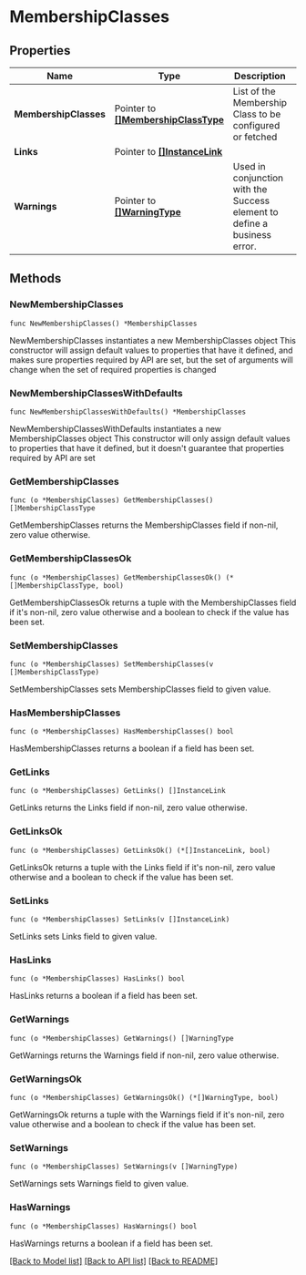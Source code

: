 # MembershipClasses

## Properties

Name | Type | Description | Notes
------------ | ------------- | ------------- | -------------
**MembershipClasses** | Pointer to [**[]MembershipClassType**](MembershipClassType.md) | List of the Membership Class to be configured or fetched | [optional] 
**Links** | Pointer to [**[]InstanceLink**](InstanceLink.md) |  | [optional] 
**Warnings** | Pointer to [**[]WarningType**](WarningType.md) | Used in conjunction with the Success element to define a business error. | [optional] 

## Methods

### NewMembershipClasses

`func NewMembershipClasses() *MembershipClasses`

NewMembershipClasses instantiates a new MembershipClasses object
This constructor will assign default values to properties that have it defined,
and makes sure properties required by API are set, but the set of arguments
will change when the set of required properties is changed

### NewMembershipClassesWithDefaults

`func NewMembershipClassesWithDefaults() *MembershipClasses`

NewMembershipClassesWithDefaults instantiates a new MembershipClasses object
This constructor will only assign default values to properties that have it defined,
but it doesn't guarantee that properties required by API are set

### GetMembershipClasses

`func (o *MembershipClasses) GetMembershipClasses() []MembershipClassType`

GetMembershipClasses returns the MembershipClasses field if non-nil, zero value otherwise.

### GetMembershipClassesOk

`func (o *MembershipClasses) GetMembershipClassesOk() (*[]MembershipClassType, bool)`

GetMembershipClassesOk returns a tuple with the MembershipClasses field if it's non-nil, zero value otherwise
and a boolean to check if the value has been set.

### SetMembershipClasses

`func (o *MembershipClasses) SetMembershipClasses(v []MembershipClassType)`

SetMembershipClasses sets MembershipClasses field to given value.

### HasMembershipClasses

`func (o *MembershipClasses) HasMembershipClasses() bool`

HasMembershipClasses returns a boolean if a field has been set.

### GetLinks

`func (o *MembershipClasses) GetLinks() []InstanceLink`

GetLinks returns the Links field if non-nil, zero value otherwise.

### GetLinksOk

`func (o *MembershipClasses) GetLinksOk() (*[]InstanceLink, bool)`

GetLinksOk returns a tuple with the Links field if it's non-nil, zero value otherwise
and a boolean to check if the value has been set.

### SetLinks

`func (o *MembershipClasses) SetLinks(v []InstanceLink)`

SetLinks sets Links field to given value.

### HasLinks

`func (o *MembershipClasses) HasLinks() bool`

HasLinks returns a boolean if a field has been set.

### GetWarnings

`func (o *MembershipClasses) GetWarnings() []WarningType`

GetWarnings returns the Warnings field if non-nil, zero value otherwise.

### GetWarningsOk

`func (o *MembershipClasses) GetWarningsOk() (*[]WarningType, bool)`

GetWarningsOk returns a tuple with the Warnings field if it's non-nil, zero value otherwise
and a boolean to check if the value has been set.

### SetWarnings

`func (o *MembershipClasses) SetWarnings(v []WarningType)`

SetWarnings sets Warnings field to given value.

### HasWarnings

`func (o *MembershipClasses) HasWarnings() bool`

HasWarnings returns a boolean if a field has been set.


[[Back to Model list]](../README.md#documentation-for-models) [[Back to API list]](../README.md#documentation-for-api-endpoints) [[Back to README]](../README.md)


